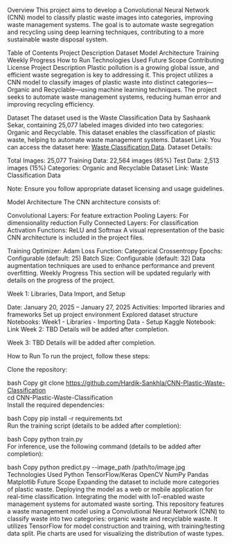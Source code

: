 Overview
This project aims to develop a Convolutional Neural Network (CNN) model to classify plastic waste images into categories, improving waste management systems. The goal is to automate waste segregation and recycling using deep learning techniques, contributing to a more sustainable waste disposal system.

Table of Contents
Project Description
Dataset
Model Architecture
Training
Weekly Progress
How to Run
Technologies Used
Future Scope
Contributing
License
Project Description
Plastic pollution is a growing global issue, and efficient waste segregation is key to addressing it. This project utilizes a CNN model to classify images of plastic waste into distinct categories—Organic and Recyclable—using machine learning techniques. The project seeks to automate waste management systems, reducing human error and improving recycling efficiency.

Dataset
The dataset used is the Waste Classification Data by Sashaank Sekar, containing 25,077 labeled images divided into two categories: Organic and Recyclable. This dataset enables the classification of plastic waste, helping to automate waste management systems.
Dataset Link:
You can access the dataset here: [Waste Classification Data](https://www.kaggle.com/datasets/techsash/waste-classification-data).
Dataset Details:

Total Images: 25,077
Training Data: 22,564 images (85%)
Test Data: 2,513 images (15%)
Categories: Organic and Recyclable
Dataset Link: Waste Classification Data

Note: Ensure you follow appropriate dataset licensing and usage guidelines.

Model Architecture
The CNN architecture consists of:

Convolutional Layers: For feature extraction
Pooling Layers: For dimensionality reduction
Fully Connected Layers: For classification
Activation Functions: ReLU and Softmax
A visual representation of the basic CNN architecture is included in the project files.

Training
Optimizer: Adam
Loss Function: Categorical Crossentropy
Epochs: Configurable (default: 25)
Batch Size: Configurable (default: 32)
Data augmentation techniques are used to enhance performance and prevent overfitting.
Weekly Progress
This section will be updated regularly with details on the progress of the project.

Week 1: Libraries, Data Import, and Setup

Date: January 20, 2025 – January 27, 2025
Activities:
Imported libraries and frameworks
Set up project environment
Explored dataset structure
Notebooks:
Week1 - Libraries - Importing Data - Setup
Kaggle Notebook: Link
Week 2: TBD
Details will be added after completion.

Week 3: TBD
Details will be added after completion.

How to Run
To run the project, follow these steps:

Clone the repository:

bash
Copy
git clone https://github.com/Hardik-Sankhla/CNN-Plastic-Waste-Classification  
cd CNN-Plastic-Waste-Classification  
Install the required dependencies:

bash
Copy
pip install -r requirements.txt  
Run the training script (details to be added after completion):

bash
Copy
python train.py  
For inference, use the following command (details to be added after completion):

bash
Copy
python predict.py --image_path /path/to/image.jpg  
Technologies Used
Python
TensorFlow/Keras
OpenCV
NumPy
Pandas
Matplotlib
Future Scope
Expanding the dataset to include more categories of plastic waste.
Deploying the model as a web or mobile application for real-time classification.
Integrating the model with IoT-enabled waste management systems for automated waste sorting.
This repository features a waste management model using a Convolutional Neural Network (CNN) to classify waste into two categories: organic waste and recyclable waste. It utilizes TensorFlow for model construction and training, with training/testing data split. Pie charts are used for visualizing the distribution of waste types.

